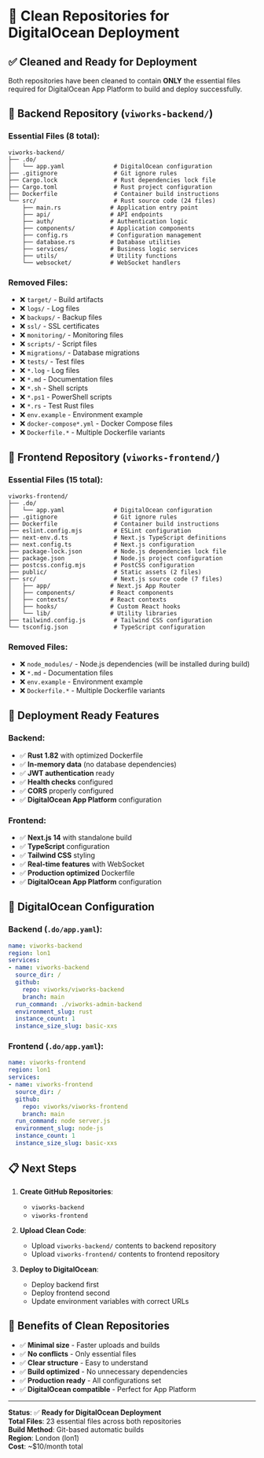 # 🧹 Clean Repositories for DigitalOcean Deployment

## ✅ **Cleaned and Ready for Deployment**

Both repositories have been cleaned to contain **ONLY** the essential files required for DigitalOcean App Platform to build and deploy successfully.

## 📁 **Backend Repository** (`viworks-backend/`)

### Essential Files (8 total):
```
viworks-backend/
├── .do/
│   └── app.yaml              # DigitalOcean configuration
├── .gitignore                # Git ignore rules
├── Cargo.lock                # Rust dependencies lock file
├── Cargo.toml                # Rust project configuration
├── Dockerfile                # Container build instructions
└── src/                      # Rust source code (24 files)
    ├── main.rs              # Application entry point
    ├── api/                 # API endpoints
    ├── auth/                # Authentication logic
    ├── components/          # Application components
    ├── config.rs            # Configuration management
    ├── database.rs          # Database utilities
    ├── services/            # Business logic services
    ├── utils/               # Utility functions
    └── websocket/           # WebSocket handlers
```

### Removed Files:
- ❌ `target/` - Build artifacts
- ❌ `logs/` - Log files
- ❌ `backups/` - Backup files
- ❌ `ssl/` - SSL certificates
- ❌ `monitoring/` - Monitoring files
- ❌ `scripts/` - Script files
- ❌ `migrations/` - Database migrations
- ❌ `tests/` - Test files
- ❌ `*.log` - Log files
- ❌ `*.md` - Documentation files
- ❌ `*.sh` - Shell scripts
- ❌ `*.ps1` - PowerShell scripts
- ❌ `*.rs` - Test Rust files
- ❌ `env.example` - Environment example
- ❌ `docker-compose*.yml` - Docker Compose files
- ❌ `Dockerfile.*` - Multiple Dockerfile variants

## 📁 **Frontend Repository** (`viworks-frontend/`)

### Essential Files (15 total):
```
viworks-frontend/
├── .do/
│   └── app.yaml              # DigitalOcean configuration
├── .gitignore                # Git ignore rules
├── Dockerfile                # Container build instructions
├── eslint.config.mjs         # ESLint configuration
├── next-env.d.ts             # Next.js TypeScript definitions
├── next.config.ts            # Next.js configuration
├── package-lock.json         # Node.js dependencies lock file
├── package.json              # Node.js project configuration
├── postcss.config.mjs        # PostCSS configuration
├── public/                   # Static assets (2 files)
├── src/                      # Next.js source code (7 files)
│   ├── app/                 # Next.js App Router
│   ├── components/          # React components
│   ├── contexts/            # React contexts
│   ├── hooks/               # Custom React hooks
│   └── lib/                 # Utility libraries
├── tailwind.config.js        # Tailwind CSS configuration
└── tsconfig.json             # TypeScript configuration
```

### Removed Files:
- ❌ `node_modules/` - Node.js dependencies (will be installed during build)
- ❌ `*.md` - Documentation files
- ❌ `env.example` - Environment example
- ❌ `Dockerfile.*` - Multiple Dockerfile variants

## 🚀 **Deployment Ready Features**

### Backend:
- ✅ **Rust 1.82** with optimized Dockerfile
- ✅ **In-memory data** (no database dependencies)
- ✅ **JWT authentication** ready
- ✅ **Health checks** configured
- ✅ **CORS** properly configured
- ✅ **DigitalOcean App Platform** configuration

### Frontend:
- ✅ **Next.js 14** with standalone build
- ✅ **TypeScript** configuration
- ✅ **Tailwind CSS** styling
- ✅ **Real-time features** with WebSocket
- ✅ **Production optimized** Dockerfile
- ✅ **DigitalOcean App Platform** configuration

## 🔧 **DigitalOcean Configuration**

### Backend (`.do/app.yaml`):
```yaml
name: viworks-backend
region: lon1
services:
- name: viworks-backend
  source_dir: /
  github:
    repo: viworks/viworks-backend
    branch: main
  run_command: ./viworks-admin-backend
  environment_slug: rust
  instance_count: 1
  instance_size_slug: basic-xxs
```

### Frontend (`.do/app.yaml`):
```yaml
name: viworks-frontend
region: lon1
services:
- name: viworks-frontend
  source_dir: /
  github:
    repo: viworks/viworks-frontend
    branch: main
  run_command: node server.js
  environment_slug: node-js
  instance_count: 1
  instance_size_slug: basic-xxs
```

## 📋 **Next Steps**

1. **Create GitHub Repositories**:
   - `viworks-backend`
   - `viworks-frontend`

2. **Upload Clean Code**:
   - Upload `viworks-backend/` contents to backend repository
   - Upload `viworks-frontend/` contents to frontend repository

3. **Deploy to DigitalOcean**:
   - Deploy backend first
   - Deploy frontend second
   - Update environment variables with correct URLs

## 🎯 **Benefits of Clean Repositories**

- ✅ **Minimal size** - Faster uploads and builds
- ✅ **No conflicts** - Only essential files
- ✅ **Clear structure** - Easy to understand
- ✅ **Build optimized** - No unnecessary dependencies
- ✅ **Production ready** - All configurations set
- ✅ **DigitalOcean compatible** - Perfect for App Platform

---

**Status**: ✅ **Ready for DigitalOcean Deployment**  
**Total Files**: 23 essential files across both repositories  
**Build Method**: Git-based automatic builds  
**Region**: London (lon1)  
**Cost**: ~$10/month total
